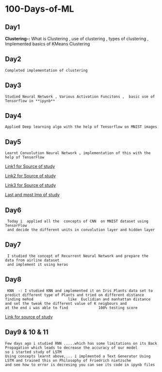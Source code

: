 # 100-Days-of-ML

## Day1 
 **Clustering-:**  What is Clustering , use of clustering , types of clustering ,  Implemented basics of KMeans Clustering
 
## Day2
    Completed implementation of clustering
## Day3 
    Studied Neural Network , Various Activation Funcitons ,  basic use of Tensorflow in **ipynb**   
## Day4
    Applied Deep learning algo with the help of Tensorflow on MNIST images 
 
## Day5 
    Learnt Convolution Neural Network , implementation of this with the help of TensorFlow 
    
   [ Link1 for Source of study ]( https://towardsdatascience.com/applied-deep-learning-part-4-convolutional-neural-networks-584bc134c1e2 )
    
   [Link2 for Source of study]( https://www.analyticsvidhya.com/blog/2017/06/architecture-of-convolutional-neural-networks-simplified-demystified/)
   
   [Link3 for Source of study]( http://cs231n.github.io/convolutional-networks/)
   
   [Last and most Imp of study](https://medium.com/technologymadeeasy/the-best-explanation-of-convolutional-neural-networks-on-the-internet-fbb8b1ad5df8 )
    
 ## Day6
     Today i  applied all the  concepts of CNN  on MNIST dataset using TensorFlow 
     and decide the different units in convolution layer and hidden layer
 ## Day7
     I studied the concept of Recurrent Neural Network and prepare the data from airline dataset
     and implement it using keras
 ## Day8 
     KNN  -: I studied KNN and implemented it on Iris Plants data set to predict different type of Plants and tried on different distance                finding mehod                like  Euclidian and manhattan distance and set the tweak the different value of K neigbours and               at the end i was able to find              100% testing score    
[ Link for source of study ](https://www.analyticsvidhya.com/blog/2018/03/introduction-k-neighbours-algorithm-clustering/ )

## Day9 & 10 & 11 
    Few days ago i studied RNN .....which has some limitations on its Back Propagation which leads to decrease the accuracy of our model
    so i started study of LSTM
    Using concepts learnt above,... i implmented a Text Generator Using LSTM and trained this on Philosophy of Friedrich nietzsche
    and see how to error is decresing you can see its code in ipynb files
